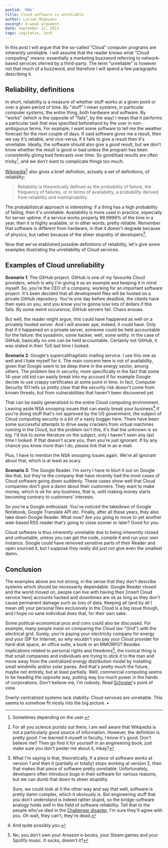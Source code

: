 ```yaml
---
postid: '00e'
title: Cloud software is unreliable
author: Lucian Mogoșanu
excerpt: A weak argument.
date: September 12, 2013
tags: cogitatio, tech
---
```


In this post I will argue that the so-called "Cloud" computer programs are
inherently unreliable. I will assume that the reader knows what "Cloud
computing" means: essentially a marketing buzzword referring to network-based
services oferred by a third-party. The term "unreliable" is however not that
much of a buzzword, and therefore I will spend a few paragraphs describing
it.

## Reliability, definitions

In short, reliability is a measure of whether stuff works at a given point or
over a given period of time. By "stuff" I mean systems, in particular computer
systems, the entire thing, both hardware and software. By "works" (which is the
opposite of "fails", by the way) I mean that it performs a particular task that
was specified beforehand by the user in non-ambiguous terms. For example, I
want some software to tell me the weather forecast for the next couple of days.
If said software gives me a result, then we say it's reliable, and vice-versa,
if it fails to give a result then it's unreliable. Ideally, the software should
also give a *good* result, but we don't know whether the result is good or bad
unless the program has been consistently giving bad forecasts over time. So
good/bad results are often tricky[^1], and we don't want to complicate things
too much.

[Wikipedia][1][^2] also gives a brief definition, actually a set of
definitions, of reliability:

> Reliability is *theoretically* defined as the probability of failure, the
> frequency of failures, or in terms of availability, a probability derived
> from reliability and maintainability. 

The probabilistical approach is interesting: if a thing has a high probability
of failing, then it's unreliable. Availability is more used in practice,
especially for server uptime: if a service works properly 99.9999% of the time
in a year, then it is highly available, or in other words, pretty reliable.
Remember that software is different from hardware, in that it doesn't degrade
because of physics, but rather because of the sheer stupidity of
developers[^3].

Now that we've etablished possible definitions of reliability, let's give some
examples illustrating the unreliability of Cloud services.

## Examples of Cloud unreliability

**Scenario 1**: The GitHub project. GitHub is one of my favourite Cloud
providers, which is why I'm giving it as an example and keeping it in mind
myself. So, you're the CEO of a company, working for an important software
project. It's been decided that all development files will be hosted on a
private GitHub repository. You're one day before deadline, the clients have
their eyes on you, and you know you're gonna lose lots of dollars if this
fails. By some weird occurence, GitHub servers fail. Chaos ensues.

But well, the reader might argue, this could have happened as well on a
privately hosted server. And I will answer aye, indeed, it could have. Only
that if it happened on a private server, someone could be held accountable for
the failure: the sysadmin, some hacker, well, *some* entity. In the case of
GitHub, basically no one can be held accountable. Certainly not GitHub, it was
stated in their ToS last time I looked.

**Scenario 2**: Google's supercalifragilistic mailing service. I use this one
as well and I hate myself for it. The main concern here is not of availability,
given that Google seem to be deep there in the energy sector, among others. The
problem lies in security, more specifically in the fact that some 14-year old
kid can easily break into my account if for example Google decide to use crappy
certificates at some point in time. In fact, Computer Security 101 tells us
pretty clear that the security risk doesn't come from known threats, but from
vulnerabilities that haven't been discovered yet.

That can be easily generalized to the entire Cloud computing environment.
Leaving aside NSA snooping issues that can easily break your business[^4] if
you're doing stuff that's not approved by the US government, the subject of
Cloud computing security is a bit of a nasty bugger here. There have been some
successful attempts to drive away crackers from virtual machines running in the
Cloud, but the problem isn't this, it's that the unknown is so big. I'd link to
some literature on the subject, only I haven't seen any last time I looked. If
that doesn't scare you, then you're just ignorant. If by any chance you know
more than I do, please link that in an e-mail.

Plus, I have to mention the NSA snooping issues again. We're all ignorant about
that, which is at least as scary.

**Scenario 3**: The Google Reader. I'm sorry I have to blurt it out on Google
like that, but they're the company that have recently had the most cases of
Cloud software going down suddenly. These cases show well that Cloud companies
don't give a damn about their customers. They want to make money, which is ok
for any business, that is, until making money starts becoming contrary to
customers' interests.

So you're a Google enthusiast. You've noticed the takedown of Google Notebook,
Google Translate API etc. Finally, after all these years, they also take down
Google Reader. What now? Are you going to move to yet another web-based RSS
reader that's going to close sooner or later? Good for you.

Cloud software is thus inherently unreliable due to being inherently closed and
untrustable, unless you can get the code, compile it and run your own instance.
Google could have removed sensitive parts of their Reader and open sourced it,
but I suppose they really did just not give even the smallest damn.

## Conclusion

The examples above are not strong, in the sense that they don't describe
systems which should be necessarily dependable. Google Reader closed and the
world moved on, people can live with having their [insert Cloud service here]
accounts hacked and downtimes are ok as long as they don't cause permanent
damage such as loss of data. Keeping all (and by all I mean *all*) your
personal files exclusively in the Cloud is a big issue though, and I hope no
sane individual does that, for their own sake.

Some political-economical pros and cons could also be discussed. For example,
many people insist on comparing the Cloud (ex-"Grid") with the electrical grid.
Surely, you're paying your electricity company for energy and your ISP for
Internet, so why wouldn't you pay your Cloud provider for hard-disk space, an
office suite, a book or an MMORPG? Besides implications related to personal
rights and freedoms[^5], the ironical thing is that small companies and
individuals are trying to stick it to the man and move away from the
centralized energy distribution model by installing small windmills and/or
solar panes. And that's pretty much the future, maybe not entirely, but at
least partially. Well, commercial computing seems to be heading the opposite
way, putting way too much power in the hands of corporations. Don't believe me,
I'm nobody. Read [Schneier][3]'s point of view.

Overly-centralized systems lack stability. Cloud services are unreliable. This
seems to somehow fit nicely into the big picture. ▪

[^1]: Sometimes depending on the user.
[^2]: For all you science purists out there, I am well aware that Wikipedia is
not a particularly good source of information. However, the definition is
pretty good. I've learned it myself in faculty, I *know* it's good. Don't
believe me? Then go find it for yourself in an engineering book, just make sure
you don't pester me about it, mkay?
[^3]: What I'm saying is that, theoretically, if a piece of software works at
version 1 and then it (partially or totally) stops working at version 2, then
that makes that piece of software pretty unreliable. Unfortunately, developers
often introduce bugs in their software for various reasons, but we can dumb
that down to sheer stupidity.

	Sure, we could look at it the other way and say that well, software is
	pretty damn complex, which it obviously is. But engineering stuff that you
	don't understand is indeed rather stupid, so the bridge-software analogy
	holds well in the field of software reliability. Tell that to the people
	who've died in the [Challenger disaster][2], I'm sure they'll agree with
	you. Oh wait, they can't, they're dead.

[^4]: And quite possibly *you*.
[^5]: No, you don't own your Amazon e-books, your Steam games and your Spotify
music. It sucks, doesn't it?

[1]: https://en.wikipedia.org/wiki/Reliability_engineering
[2]: https://en.wikipedia.org/wiki/Space_Shuttle_Challenger_disaster
[3]: https://www.schneier.com/essay-406.html
